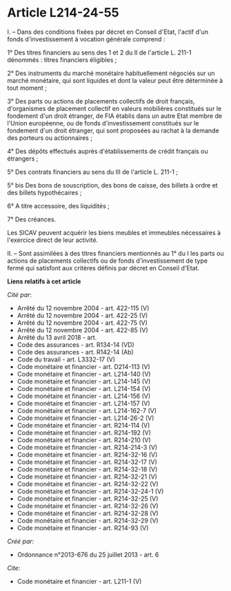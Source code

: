 # Article L214-24-55

I. – Dans des conditions fixées par décret en Conseil d'Etat, l'actif d'un fonds d'investissement à vocation générale
comprend :

1° Des titres financiers au sens des 1 et 2 du II de l'article L. 211-1 dénommés : titres financiers éligibles ;

2° Des instruments du marché monétaire habituellement négociés sur un marché monétaire, qui sont liquides et dont la valeur
peut être déterminée à tout moment ;

3° Des parts ou actions de placements collectifs de droit français, d'organismes de placement collectif en valeurs mobilières
constitués sur le fondement d'un droit étranger, de FIA établis dans un autre Etat membre de l'Union européenne, ou de fonds
d'investissement constitués sur le fondement d'un droit étranger, qui sont proposées au rachat à la demande des porteurs ou
actionnaires ;

4° Des dépôts effectués auprès d'établissements de crédit français ou étrangers ;

5° Des contrats financiers au sens du III de l'article L. 211-1 ;

5° bis Des bons de souscription, des bons de caisse, des billets à ordre et des billets hypothécaires ;

6° A titre accessoire, des liquidités ;

7° Des créances.

Les SICAV peuvent acquérir les biens meubles et immeubles nécessaires à l'exercice direct de leur activité.

II. – Sont assimilées à des titres financiers mentionnés au 1° du I les parts ou actions de placements collectifs ou de fonds
d'investissement de type fermé qui satisfont aux critères définis par décret en Conseil d'Etat.

**Liens relatifs à cet article**

_Cité par_:

  - Arrêté du 12 novembre 2004 - art. 422-115 (V)
  - Arrêté du 12 novembre 2004 - art. 422-25 (V)
  - Arrêté du 12 novembre 2004 - art. 422-75 (V)
  - Arrêté du 12 novembre 2004 - art. 422-85 (V)
  - Arrêté du 13 avril 2018 - art.
  - Code des assurances - art. R134-14 (VD)
  - Code des assurances - art. R142-14 (Ab)
  - Code du travail - art. L3332-17 (V)
  - Code monétaire et financier - art. D214-113 (V)
  - Code monétaire et financier - art. L214-140 (V)
  - Code monétaire et financier - art. L214-145 (V)
  - Code monétaire et financier - art. L214-154 (V)
  - Code monétaire et financier - art. L214-156 (V)
  - Code monétaire et financier - art. L214-157 (V)
  - Code monétaire et financier - art. L214-162-7 (V)
  - Code monétaire et financier - art. L214-26-2 (V)
  - Code monétaire et financier - art. R214-114 (V)
  - Code monétaire et financier - art. R214-192 (V)
  - Code monétaire et financier - art. R214-210 (V)
  - Code monétaire et financier - art. R214-214-3 (V)
  - Code monétaire et financier - art. R214-32-16 (V)
  - Code monétaire et financier - art. R214-32-17 (V)
  - Code monétaire et financier - art. R214-32-18 (V)
  - Code monétaire et financier - art. R214-32-21 (V)
  - Code monétaire et financier - art. R214-32-22 (V)
  - Code monétaire et financier - art. R214-32-24-1 (V)
  - Code monétaire et financier - art. R214-32-25 (V)
  - Code monétaire et financier - art. R214-32-26 (V)
  - Code monétaire et financier - art. R214-32-28 (V)
  - Code monétaire et financier - art. R214-32-29 (V)
  - Code monétaire et financier - art. R214-93 (V)

_Créé par_:

  - Ordonnance n°2013-676 du 25 juillet 2013 - art. 6

_Cite_:

  - Code monétaire et financier - art. L211-1 (V)
